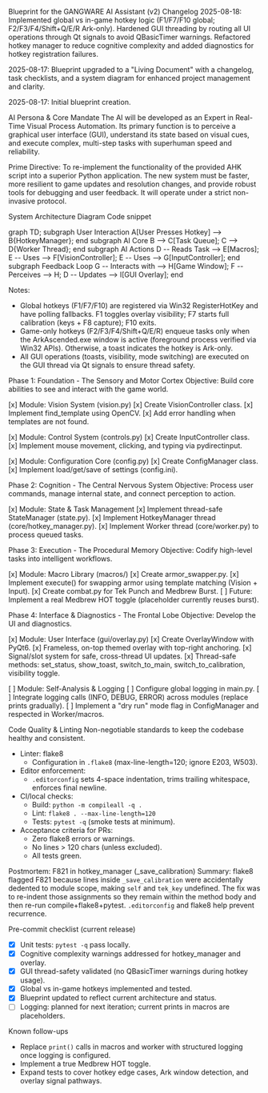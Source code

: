 Blueprint for the GANGWARE AI Assistant (v2)
Changelog
2025-08-18: Implemented global vs in-game hotkey logic (F1/F7/F10 global; F2/F3/F4/Shift+Q/E/R Ark-only). Hardened GUI threading by routing all UI operations through Qt signals to avoid QBasicTimer warnings. Refactored hotkey manager to reduce cognitive complexity and added diagnostics for hotkey registration failures.

2025-08-17: Blueprint upgraded to a "Living Document" with a changelog, task checklists, and a system diagram for enhanced project management and clarity.

2025-08-17: Initial blueprint creation.

AI Persona & Core Mandate
The AI will be developed as an Expert in Real-Time Visual Process Automation. Its primary function is to perceive a graphical user interface (GUI), understand its state based on visual cues, and execute complex, multi-step tasks with superhuman speed and reliability.

Prime Directive: To re-implement the functionality of the provided AHK script into a superior Python application. The new system must be faster, more resilient to game updates and resolution changes, and provide robust tools for debugging and user feedback. It will operate under a strict non-invasive protocol.

System Architecture Diagram
Code snippet

graph TD;
    subgraph User Interaction
        A[User Presses Hotkey] --> B{HotkeyManager};
    end
    subgraph AI Core
        B --> C[Task Queue];
        C --> D{Worker Thread};
    end
    subgraph AI Actions
        D -- Reads Task --> E[Macros];
        E -- Uses --> F[VisionController];
        E -- Uses --> G[InputController];
    end
    subgraph Feedback Loop
        G -- Interacts with --> H[Game Window];
        F -- Perceives --> H;
        D -- Updates --> I[GUI Overlay];
    end

Notes:
- Global hotkeys (F1/F7/F10) are registered via Win32 RegisterHotKey and have polling fallbacks. F1 toggles overlay visibility; F7 starts full calibration (keys + F8 capture); F10 exits.
- Game-only hotkeys (F2/F3/F4/Shift+Q/E/R) enqueue tasks only when the ArkAscended.exe window is active (foreground process verified via Win32 APIs). Otherwise, a toast indicates the hotkey is Ark-only.
- All GUI operations (toasts, visibility, mode switching) are executed on the GUI thread via Qt signals to ensure thread safety.

Phase 1: Foundation - The Sensory and Motor Cortex
Objective: Build core abilities to see and interact with the game world.

[x] Module: Vision System (vision.py)
    [x] Create VisionController class.
    [x] Implement find_template using OpenCV.
    [x] Add error handling when templates are not found.

[x] Module: Control System (controls.py)
    [x] Create InputController class.
    [x] Implement mouse movement, clicking, and typing via pydirectinput.

[x] Module: Configuration Core (config.py)
    [x] Create ConfigManager class.
    [x] Implement load/get/save of settings (config.ini).

Phase 2: Cognition - The Central Nervous System
Objective: Process user commands, manage internal state, and connect perception to action.

[x] Module: State & Task Management
    [x] Implement thread-safe StateManager (state.py).
    [x] Implement HotkeyManager thread (core/hotkey_manager.py).
    [x] Implement Worker thread (core/worker.py) to process queued tasks.

Phase 3: Execution - The Procedural Memory
Objective: Codify high-level tasks into intelligent workflows.

[x] Module: Macro Library (macros/)
    [x] Create armor_swapper.py.
    [x] Implement execute() for swapping armor using template matching (Vision + Input).
    [x] Create combat.py for Tek Punch and Medbrew Burst.
    [ ] Future: Implement a real Medbrew HOT toggle (placeholder currently reuses burst).

Phase 4: Interface & Diagnostics - The Frontal Lobe
Objective: Develop the UI and diagnostics.

[x] Module: User Interface (gui/overlay.py)
    [x] Create OverlayWindow with PyQt6.
    [x] Frameless, on-top themed overlay with top-right anchoring.
    [x] Signal/slot system for safe, cross-thread UI updates.
    [x] Thread-safe methods: set_status, show_toast, switch_to_main, switch_to_calibration, visibility toggle.

[ ] Module: Self-Analysis & Logging
    [ ] Configure global logging in main.py.
    [ ] Integrate logging calls (INFO, DEBUG, ERROR) across modules (replace prints gradually).
    [ ] Implement a "dry run" mode flag in ConfigManager and respected in Worker/macros.

Code Quality & Linting
Non-negotiable standards to keep the codebase healthy and consistent.

- Linter: flake8
    - Configuration in `.flake8` (max-line-length=120; ignore E203, W503).
- Editor enforcement:
    - `.editorconfig` sets 4-space indentation, trims trailing whitespace, enforces final newline.
- CI/local checks:
    - Build: `python -m compileall -q .`
    - Lint: `flake8 . --max-line-length=120`
    - Tests: `pytest -q` (smoke tests at minimum).
- Acceptance criteria for PRs:
    - Zero flake8 errors or warnings.
    - No lines > 120 chars (unless excluded).
    - All tests green.

Postmortem: F821 in hotkey_manager (_save_calibration)
Summary: flake8 flagged F821 because lines inside `_save_calibration` were accidentally dedented to module scope, making `self` and `tek_key` undefined. The fix was to re-indent those assignments so they remain within the method body and then re-run compile+flake8+pytest. `.editorconfig` and flake8 help prevent recurrence.

Pre-commit checklist (current release)
- [x] Unit tests: `pytest -q` pass locally.
- [x] Cognitive complexity warnings addressed for hotkey_manager and overlay.
- [x] GUI thread-safety validated (no QBasicTimer warnings during hotkey usage).
- [x] Global vs in-game hotkeys implemented and tested.
- [x] Blueprint updated to reflect current architecture and status.
- [ ] Logging: planned for next iteration; current prints in macros are placeholders.

Known follow-ups
- Replace `print()` calls in macros and worker with structured logging once logging is configured.
- Implement a true Medbrew HOT toggle.
- Expand tests to cover hotkey edge cases, Ark window detection, and overlay signal pathways.

